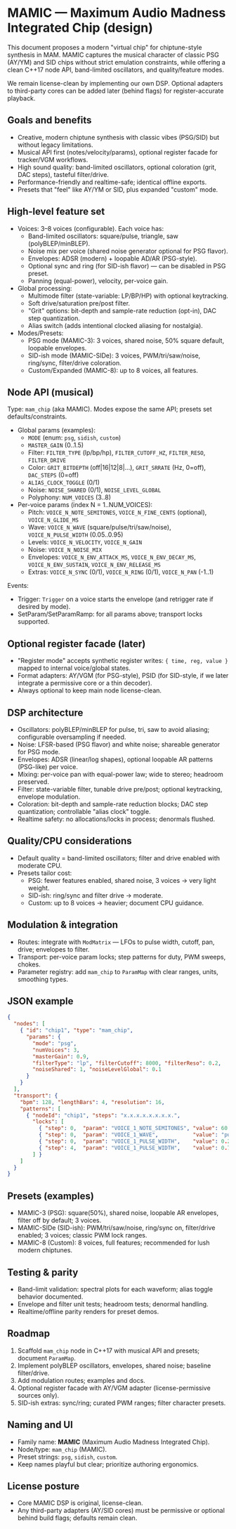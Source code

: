 # MAMIC — Maximum Audio Madness Integrated Chip (design)

This document proposes a modern "virtual chip" for chiptune-style synthesis in MAM. MAMIC captures the musical character of classic PSG (AY/YM) and SID chips without strict emulation constraints, while offering a clean C++17 node API, band-limited oscillators, and quality/feature modes.

We remain license-clean by implementing our own DSP. Optional adapters to third-party cores can be added later (behind flags) for register-accurate playback.

## Goals and benefits

- Creative, modern chiptune synthesis with classic vibes (PSG/SID) but without legacy limitations.
- Musical API first (notes/velocity/params), optional register facade for tracker/VGM workflows.
- High sound quality: band-limited oscillators, optional coloration (grit, DAC steps), tasteful filter/drive.
- Performance-friendly and realtime-safe; identical offline exports.
- Presets that "feel" like AY/YM or SID, plus expanded "custom" mode.

## High-level feature set

- Voices: 3–8 voices (configurable). Each voice has:
  - Band-limited oscillators: square/pulse, triangle, saw (polyBLEP/minBLEP).
  - Noise mix per voice (shared noise generator optional for PSG flavor).
  - Envelopes: ADSR (modern) + loopable AD/AR (PSG-style).
  - Optional sync and ring (for SID-ish flavor) — can be disabled in PSG preset.
  - Panning (equal-power), velocity, per-voice gain.
- Global processing:
  - Multimode filter (state-variable: LP/BP/HP) with optional keytracking.
  - Soft drive/saturation pre/post filter.
  - "Grit" options: bit-depth and sample-rate reduction (opt-in), DAC step quantization.
  - Alias switch (adds intentional clocked aliasing for nostalgia).
- Modes/Presets:
  - PSG mode (MAMIC-3): 3 voices, shared noise, 50% square default, loopable envelopes.
  - SID-ish mode (MAMIC-SIDe): 3 voices, PWM/tri/saw/noise, ring/sync, filter/drive coloration.
  - Custom/Expanded (MAMIC-8): up to 8 voices, all features.

## Node API (musical)

Type: `mam_chip` (aka MAMIC). Modes expose the same API; presets set defaults/constraints.

- Global params (examples):
  - `MODE` (enum: `psg`, `sidish`, `custom`)
  - `MASTER_GAIN` (0..1.5)
  - Filter: `FILTER_TYPE` (lp/bp/hp), `FILTER_CUTOFF_HZ`, `FILTER_RESO`, `FILTER_DRIVE`
  - Color: `GRIT_BITDEPTH` (off|16|12|8|...), `GRIT_SRRATE` (Hz, 0=off), `DAC_STEPS` (0=off)
  - `ALIAS_CLOCK_TOGGLE` (0/1)
  - Noise: `NOISE_SHARED` (0/1), `NOISE_LEVEL_GLOBAL`
  - Polyphony: `NUM_VOICES` (3..8)
- Per-voice params (index N = 1..NUM_VOICES):
  - Pitch: `VOICE_N_NOTE_SEMITONES`, `VOICE_N_FINE_CENTS` (optional), `VOICE_N_GLIDE_MS`
  - Wave: `VOICE_N_WAVE` (square/pulse/tri/saw/noise), `VOICE_N_PULSE_WIDTH` (0.05..0.95)
  - Levels: `VOICE_N_VELOCITY`, `VOICE_N_GAIN`
  - Noise: `VOICE_N_NOISE_MIX`
  - Envelopes: `VOICE_N_ENV_ATTACK_MS`, `VOICE_N_ENV_DECAY_MS`, `VOICE_N_ENV_SUSTAIN`, `VOICE_N_ENV_RELEASE_MS`
  - Extras: `VOICE_N_SYNC` (0/1), `VOICE_N_RING` (0/1), `VOICE_N_PAN` (-1..1)

Events:
- Trigger: `Trigger` on a voice starts the envelope (and retrigger rate if desired by mode).
- SetParam/SetParamRamp: for all params above; transport locks supported.

## Optional register facade (later)

- "Register mode" accepts synthetic register writes: `{ time, reg, value }` mapped to internal voice/global states.
- Format adapters: AY/VGM (for PSG-style), PSID (for SID-style, if we later integrate a permissive core or a thin decoder).
- Always optional to keep main node license-clean.

## DSP architecture

- Oscillators: polyBLEP/minBLEP for pulse, tri, saw to avoid aliasing; configurable oversampling if needed.
- Noise: LFSR-based (PSG flavor) and white noise; shareable generator for PSG mode.
- Envelopes: ADSR (linear/log shapes), optional loopable AR patterns (PSG-like) per voice.
- Mixing: per-voice pan with equal-power law; wide to stereo; headroom preserved.
- Filter: state-variable filter, tunable drive pre/post; optional keytracking, envelope modulation.
- Coloration: bit-depth and sample-rate reduction blocks; DAC step quantization; controllable "alias clock" toggle.
- Realtime safety: no allocations/locks in process; denormals flushed.

## Quality/CPU considerations

- Default quality = band-limited oscillators; filter and drive enabled with moderate CPU.
- Presets tailor cost:
  - PSG: fewer features enabled, shared noise, 3 voices → very light weight.
  - SID-ish: ring/sync and filter drive → moderate.
  - Custom: up to 8 voices → heavier; document CPU guidance.

## Modulation & integration

- Routes: integrate with `ModMatrix` — LFOs to pulse width, cutoff, pan, drive; envelopes to filter.
- Transport: per-voice param locks; step patterns for duty, PWM sweeps, chokes.
- Parameter registry: add `mam_chip` to `ParamMap` with clear ranges, units, smoothing types.

## JSON example

```json
{
  "nodes": [
    { "id": "chip1", "type": "mam_chip",
      "params": {
        "mode": "psg",
        "numVoices": 3,
        "masterGain": 0.9,
        "filterType": "lp", "filterCutoff": 8000, "filterReso": 0.2,
        "noiseShared": 1, "noiseLevelGlobal": 0.1
      }
    }
  ],
  "transport": {
    "bpm": 128, "lengthBars": 4, "resolution": 16,
    "patterns": [
      { "nodeId": "chip1", "steps": "x.x.x.x.x.x.x.x.",
        "locks": [
          { "step": 0,  "param": "VOICE_1_NOTE_SEMITONES", "value": 60 },
          { "step": 0,  "param": "VOICE_1_WAVE",           "value": "pulse" },
          { "step": 0,  "param": "VOICE_1_PULSE_WIDTH",    "value": 0.25 },
          { "step": 4,  "param": "VOICE_1_PULSE_WIDTH",    "value": 0.75 }
        ] }
    ]
  }
}
```

## Presets (examples)

- MAMIC-3 (PSG): square(50%), shared noise, loopable AR envelopes, filter off by default; 3 voices.
- MAMIC-SIDe (SID-ish): PWM/tri/saw/noise, ring/sync on, filter/drive enabled; 3 voices; classic PWM lock ranges.
- MAMIC-8 (Custom): 8 voices, full features; recommended for lush modern chiptunes.

## Testing & parity

- Band-limit validation: spectral plots for each waveform; alias toggle behavior documented.
- Envelope and filter unit tests; headroom tests; denormal handling.
- Realtime/offline parity renders for preset demos.

## Roadmap

1) Scaffold `mam_chip` node in C++17 with musical API and presets; document `ParamMap`.
2) Implement polyBLEP oscillators, envelopes, shared noise; baseline filter/drive.
3) Add modulation routes; examples and docs.
4) Optional register facade with AY/VGM adapter (license-permissive sources only).
5) SID-ish extras: sync/ring; curated PWM ranges; filter character presets.

## Naming and UI

- Family name: **MAMIC** (Maximum Audio Madness Integrated Chip).
- Node/type: `mam_chip` (MAMIC).
- Preset strings: `psg`, `sidish`, `custom`.
- Keep names playful but clear; prioritize authoring ergonomics.

## License posture

- Core MAMIC DSP is original, license-clean.
- Any third-party adapters (AY/SID cores) must be permissive or optional behind build flags; defaults remain clean.
